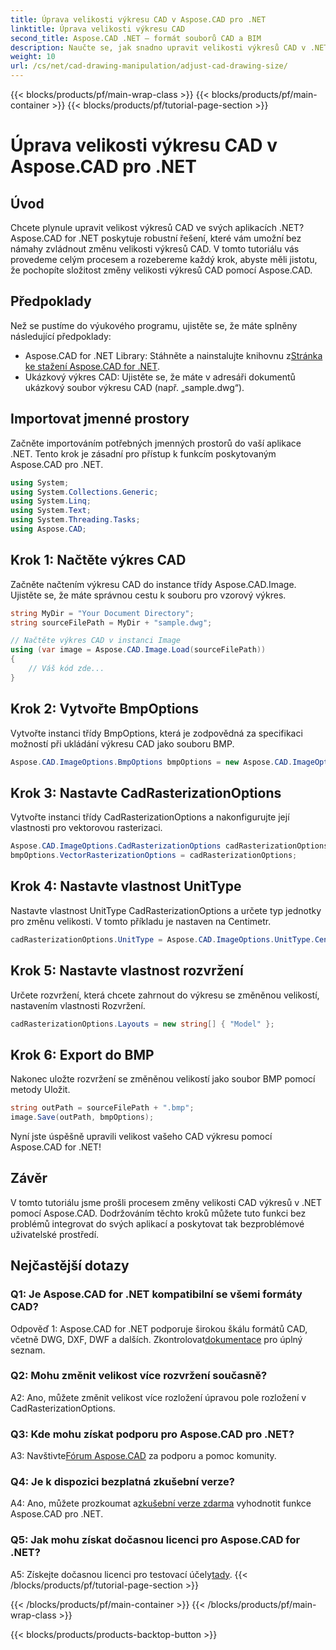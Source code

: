 ```yaml
---
title: Úprava velikosti výkresu CAD v Aspose.CAD pro .NET
linktitle: Úprava velikosti výkresu CAD
second_title: Aspose.CAD .NET – formát souborů CAD a BIM
description: Naučte se, jak snadno upravit velikosti výkresů CAD v .NET pomocí Aspose.CAD. Postupujte podle našeho podrobného průvodce pro bezproblémovou změnu velikosti.
weight: 10
url: /cs/net/cad-drawing-manipulation/adjust-cad-drawing-size/
---
```


{{< blocks/products/pf/main-wrap-class >}}
{{< blocks/products/pf/main-container >}}
{{< blocks/products/pf/tutorial-page-section >}}

# Úprava velikosti výkresu CAD v Aspose.CAD pro .NET

## Úvod

Chcete plynule upravit velikost výkresů CAD ve svých aplikacích .NET? Aspose.CAD for .NET poskytuje robustní řešení, které vám umožní bez námahy zvládnout změnu velikosti výkresů CAD. V tomto tutoriálu vás provedeme celým procesem a rozebereme každý krok, abyste měli jistotu, že pochopíte složitost změny velikosti výkresů CAD pomocí Aspose.CAD.

## Předpoklady

Než se pustíme do výukového programu, ujistěte se, že máte splněny následující předpoklady:

- Aspose.CAD for .NET Library: Stáhněte a nainstalujte knihovnu z[Stránka ke stažení Aspose.CAD for .NET](https://releases.aspose.com/cad/net/).
- Ukázkový výkres CAD: Ujistěte se, že máte v adresáři dokumentů ukázkový soubor výkresu CAD (např. „sample.dwg“).

## Importovat jmenné prostory

Začněte importováním potřebných jmenných prostorů do vaší aplikace .NET. Tento krok je zásadní pro přístup k funkcím poskytovaným Aspose.CAD pro .NET.

```csharp
using System;
using System.Collections.Generic;
using System.Linq;
using System.Text;
using System.Threading.Tasks;
using Aspose.CAD;
```

## Krok 1: Načtěte výkres CAD

Začněte načtením výkresu CAD do instance třídy Aspose.CAD.Image. Ujistěte se, že máte správnou cestu k souboru pro vzorový výkres.

```csharp
string MyDir = "Your Document Directory";
string sourceFilePath = MyDir + "sample.dwg";

// Načtěte výkres CAD v instanci Image
using (var image = Aspose.CAD.Image.Load(sourceFilePath))
{
    // Váš kód zde...
}
```

## Krok 2: Vytvořte BmpOptions

Vytvořte instanci třídy BmpOptions, která je zodpovědná za specifikaci možností při ukládání výkresu CAD jako souboru BMP.

```csharp
Aspose.CAD.ImageOptions.BmpOptions bmpOptions = new Aspose.CAD.ImageOptions.BmpOptions();
```

## Krok 3: Nastavte CadRasterizationOptions

Vytvořte instanci třídy CadRasterizationOptions a nakonfigurujte její vlastnosti pro vektorovou rasterizaci.

```csharp
Aspose.CAD.ImageOptions.CadRasterizationOptions cadRasterizationOptions = new Aspose.CAD.ImageOptions.CadRasterizationOptions();
bmpOptions.VectorRasterizationOptions = cadRasterizationOptions;
```

## Krok 4: Nastavte vlastnost UnitType

Nastavte vlastnost UnitType CadRasterizationOptions a určete typ jednotky pro změnu velikosti. V tomto příkladu je nastaven na Centimetr.

```csharp
cadRasterizationOptions.UnitType = Aspose.CAD.ImageOptions.UnitType.Centimeter;
```

## Krok 5: Nastavte vlastnost rozvržení

Určete rozvržení, která chcete zahrnout do výkresu se změněnou velikostí, nastavením vlastnosti Rozvržení.

```csharp
cadRasterizationOptions.Layouts = new string[] { "Model" };
```

## Krok 6: Export do BMP

Nakonec uložte rozvržení se změněnou velikostí jako soubor BMP pomocí metody Uložit.

```csharp
string outPath = sourceFilePath + ".bmp";
image.Save(outPath, bmpOptions);
```

Nyní jste úspěšně upravili velikost vašeho CAD výkresu pomocí Aspose.CAD for .NET!

## Závěr

V tomto tutoriálu jsme prošli procesem změny velikosti CAD výkresů v .NET pomocí Aspose.CAD. Dodržováním těchto kroků můžete tuto funkci bez problémů integrovat do svých aplikací a poskytovat tak bezproblémové uživatelské prostředí.

## Nejčastější dotazy

### Q1: Je Aspose.CAD for .NET kompatibilní se všemi formáty CAD?

 Odpověď 1: Aspose.CAD for .NET podporuje širokou škálu formátů CAD, včetně DWG, DXF, DWF a dalších. Zkontrolovat[dokumentace](https://reference.aspose.com/cad/net/) pro úplný seznam.

### Q2: Mohu změnit velikost více rozvržení současně?

A2: Ano, můžete změnit velikost více rozložení úpravou pole rozložení v CadRasterizationOptions.

### Q3: Kde mohu získat podporu pro Aspose.CAD pro .NET?

 A3: Navštivte[Fórum Aspose.CAD](https://forum.aspose.com/c/cad/19) za podporu a pomoc komunity.

### Q4: Je k dispozici bezplatná zkušební verze?

 A4: Ano, můžete prozkoumat a[zkušební verze zdarma](https://releases.aspose.com/) vyhodnotit funkce Aspose.CAD pro .NET.

### Q5: Jak mohu získat dočasnou licenci pro Aspose.CAD for .NET?

 A5: Získejte dočasnou licenci pro testovací účely[tady](https://purchase.aspose.com/temporary-license/).
{{< /blocks/products/pf/tutorial-page-section >}}

{{< /blocks/products/pf/main-container >}}
{{< /blocks/products/pf/main-wrap-class >}}

{{< blocks/products/products-backtop-button >}}
